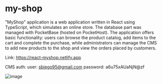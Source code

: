 # my-shop
"MyShop" application is a web application written in React using TypeScript, which simulates an online store. The database part was managed with PocketBase (hosted on PocketHost).
The application offers basic functionality: users can browse the product catalog, add items to the cart and complete the purchase, while administrators can manage the CMS to add new products to the shop and view the orders placed by customers.

Link: https://react-myshop.netlify.app

CMS auth: user: sbiego95@gmail.com password: a6u75xAUaNjN@zf

![image](https://github.com/diecorra/my-shop/assets/32736570/728a03bb-1ab8-427f-8161-c959f3f1f153)
